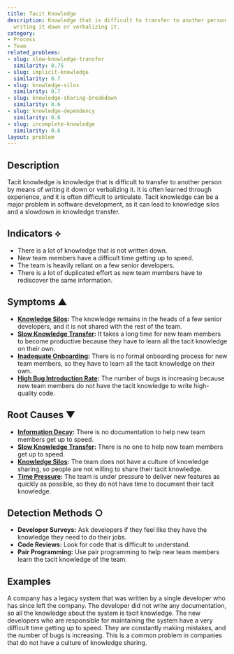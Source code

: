 ```yaml
---
title: Tacit Knowledge
description: Knowledge that is difficult to transfer to another person by means of
  writing it down or verbalizing it.
category:
- Process
- Team
related_problems:
- slug: slow-knowledge-transfer
  similarity: 0.75
- slug: implicit-knowledge
  similarity: 0.7
- slug: knowledge-silos
  similarity: 0.7
- slug: knowledge-sharing-breakdown
  similarity: 0.6
- slug: knowledge-dependency
  similarity: 0.6
- slug: incomplete-knowledge
  similarity: 0.6
layout: problem
---
```


## Description
Tacit knowledge is knowledge that is difficult to transfer to another person by means of writing it down or verbalizing it. It is often learned through experience, and it is often difficult to articulate. Tacit knowledge can be a major problem in software development, as it can lead to knowledge silos and a slowdown in knowledge transfer.

## Indicators ⟡
- There is a lot of knowledge that is not written down.
- New team members have a difficult time getting up to speed.
- The team is heavily reliant on a few senior developers.
- There is a lot of duplicated effort as new team members have to rediscover the same information.

## Symptoms ▲
- **[Knowledge Silos](knowledge-silos.md):** The knowledge remains in the heads of a few senior developers, and it is not shared with the rest of the team.
- **[Slow Knowledge Transfer](slow-knowledge-transfer.md):** It takes a long time for new team members to become productive because they have to learn all the tacit knowledge on their own.
- **[Inadequate Onboarding](inadequate-onboarding.md):** There is no formal onboarding process for new team members, so they have to learn all the tacit knowledge on their own.
- **[High Bug Introduction Rate](high-bug-introduction-rate.md):** The number of bugs is increasing because new team members do not have the tacit knowledge to write high-quality code.

## Root Causes ▼
- **[Information Decay](information-decay.md):** There is no documentation to help new team members get up to speed.
- **[Slow Knowledge Transfer](slow-knowledge-transfer.md):** There is no one to help new team members get up to speed.
- **[Knowledge Silos](knowledge-silos.md):** The team does not have a culture of knowledge sharing, so people are not willing to share their tacit knowledge.
- **[Time Pressure](time-pressure.md):** The team is under pressure to deliver new features as quickly as possible, so they do not have time to document their tacit knowledge.

## Detection Methods ○
- **Developer Surveys:** Ask developers if they feel like they have the knowledge they need to do their jobs.
- **Code Reviews:** Look for code that is difficult to understand.
- **Pair Programming:** Use pair programming to help new team members learn the tacit knowledge of the team.

## Examples
A company has a legacy system that was written by a single developer who has since left the company. The developer did not write any documentation, so all the knowledge about the system is tacit knowledge. The new developers who are responsible for maintaining the system have a very difficult time getting up to speed. They are constantly making mistakes, and the number of bugs is increasing. This is a common problem in companies that do not have a culture of knowledge sharing.
